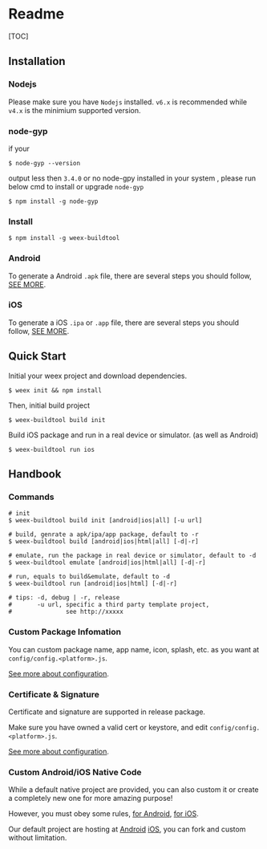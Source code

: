 # Readme

[TOC]

## Installation

### Nodejs

Please make sure you have `Nodejs` installed. `v6.x` is recommended while `v4.x` is the minimium supported version.

### node-gyp

if your

```shell
$ node-gyp --version
```

output less then `3.4.0` or no node-gpy installed in your system , please run below cmd to install or upgrade `node-gyp`

```shell
$ npm install -g node-gyp
```

### Install

```
$ npm install -g weex-buildtool
```



### Android

To generate a Android `.apk` file, there are several steps you should follow, [SEE MORE](https://github.com/Icemic/weex-buildtool/wiki/android-env).

### iOS

To generate a iOS `.ipa` or `.app` file, there are several steps you should follow, [SEE MORE](https://github.com/Icemic/weex-buildtool/wiki/ios-env).

## Quick Start

Initial your weex project and download dependencies.

```shell
$ weex init && npm install
```

Then, initial build project

```shell
$ weex-buildtool build init
```

Build iOS package and run in a real device or simulator. (as well as Android)

```shell
$ weex-buildtool run ios
```



## Handbook

### Commands

```shell
# init
$ weex-buildtool build init [android|ios|all] [-u url]

# build, genrate a apk/ipa/app package, default to -r
$ weex-buildtool build [android|ios|html|all] [-d|-r]

# emulate, run the package in real device or simulator, default to -d
$ weex-buildtool emulate [android|ios|html|all] [-d|-r]

# run, equals to build&emulate, default to -d
$ weex-buildtool run [android|ios|html] [-d|-r]

# tips: -d, debug | -r, release
#       -u url, specific a third party template project,
#               see http://xxxxx
```

### Custom Package Infomation

You can custom package name, app name, icon, splash, etc. as you want at `config/config.<platform>.js`.

[See more about configuration](https://github.com/Icemic/weex-buildtool/wiki/user-configure).

### Certificate & Signature

Certificate and signature are supported in release package.

Make sure you have owned a valid cert or keystore, and edit `config/config.<platform>.js`.

[See more about configuration](https://github.com/Icemic/weex-buildtool/wiki/user-configure).

### Custom Android/iOS Native Code

While a default native project are provided, you can also custom it or create a completely new one for more amazing purpose!

However, you must obey some rules, [for Android](https://github.com/Icemic/weex-buildtool/wiki/AndroidTemplateExtendProject), [for iOS](https://github.com/Icemic/weex-buildtool/wiki/Iostemplateextendproject).

Our default project are hosting at [Android](https://github.com/liujiescut/WeexAndroidTemplate) [iOS](https://github.com/VeHan/Weex-Pakeex-iOS-Template), you can fork and custom without limitation.
